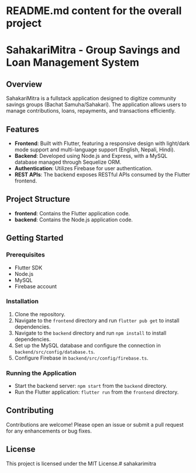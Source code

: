 # README.md content for the overall project

# SahakariMitra - Group Savings and Loan Management System

## Overview
SahakariMitra is a fullstack application designed to digitize community savings groups (Bachat Samuha/Sahakari). The application allows users to manage contributions, loans, repayments, and transactions efficiently.

## Features
- **Frontend**: Built with Flutter, featuring a responsive design with light/dark mode support and multi-language support (English, Nepali, Hindi).
- **Backend**: Developed using Node.js and Express, with a MySQL database managed through Sequelize ORM.
- **Authentication**: Utilizes Firebase for user authentication.
- **REST APIs**: The backend exposes RESTful APIs consumed by the Flutter frontend.

## Project Structure
- **frontend**: Contains the Flutter application code.
- **backend**: Contains the Node.js application code.

## Getting Started
### Prerequisites
- Flutter SDK
- Node.js
- MySQL
- Firebase account

### Installation
1. Clone the repository.
2. Navigate to the `frontend` directory and run `flutter pub get` to install dependencies.
3. Navigate to the `backend` directory and run `npm install` to install dependencies.
4. Set up the MySQL database and configure the connection in `backend/src/config/database.ts`.
5. Configure Firebase in `backend/src/config/firebase.ts`.

### Running the Application
- Start the backend server: `npm start` from the `backend` directory.
- Run the Flutter application: `flutter run` from the `frontend` directory.

## Contributing
Contributions are welcome! Please open an issue or submit a pull request for any enhancements or bug fixes.

## License
This project is licensed under the MIT License.#   s a h a k a r i m i t r a  
 